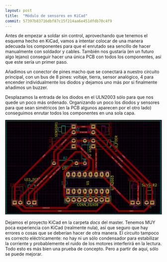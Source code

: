 ```yaml
---
layout: post
title:  "Módulo de sensores en KiCad"
commit: 57397b83716dbf87c15f214aa6e451dfdb70c4f9
---
```


Antes de empezar a soldar sin control, aprovechando que tenemos el esquema
hecho en KiCad, vamos a intentar colocar de una manera adecuada los componentes
para que el enrutado sea sencillo de hacer manualmente con soldador y cables. También
nos gustaría (en un futuro algo lejano) conseguir hacer una única PCB con
todos los componentes, así que este sería un primer paso.

Añadimos un conector de pines macho que se conectará a nuestro circuito principal,
con un bus de 8 pines: voltaje, tierra, sensor analógico, 4 para encender individualmente
los diodos y dejamos uno más por si finalmente añadimos un buzzer.

Desplazamos la entrada de los diodos en el ULN2003 sólo para que nos quede un poco más ordenado. Organizando
un poco los diodos y sensores para que sean simétricos (en la PCB algunos aparecen por el otro lado) conseguimos
enrutar todos los componentes en una sola capa.

![una-capa](../assets/2019-02-16-una-capa.jpg)

Dejamos el proyecto KiCad en la carpeta _docs_ del master. Tenemos MUY poca experiencia
con KiCad (realmente nula), así que seguro que hay errores o cosas que se deberían hacer
de otra manera. El circuito tampoco es correcto eléctricamente: no hay ni un sólo condensador para
estabilizar la corriente y probablemente el ruido de los motores interferirá en la lectura.
Todo esto es más bien una prueba de concepto. Pero a partir de aquí, sólo se puede mejorar.
